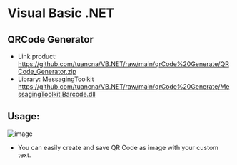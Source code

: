 # Visual Basic .NET
## QRCode Generator
* Link product: https://github.com/tuancna/VB.NET/raw/main/qrCode%20Generate/QRCode_Generator.zip
* Library: MessagingToolkit https://github.com/tuancna/VB.NET/raw/main/qrCode%20Generate/MessagingToolkit.Barcode.dll

## Usage:
![image](https://user-images.githubusercontent.com/75740562/172204243-55e61ed8-4ca2-4c54-a78f-91097ab0ecdc.png)
* You can easily create and save QR Code as image with your custom text.
